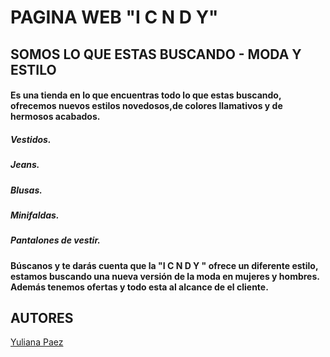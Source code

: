 # PAGINA WEB "I C N D Y"
## SOMOS LO QUE ESTAS BUSCANDO - MODA Y ESTILO
#### Es una tienda en lo que encuentras todo lo que estas buscando, ofrecemos nuevos estilos novedosos,de colores llamativos y de hermosos acabados.
##### Vestidos.
##### Jeans.
##### Blusas.
##### Minifaldas.
##### Pantalones de vestir.
#### Búscanos y te darás cuenta que la "I C N D Y " ofrece un diferente estilo, estamos buscando una nueva versión de la moda en mujeres y hombres. Además tenemos ofertas y todo esta al alcance de el cliente. 
## AUTORES
[Yuliana Paez](https://www.linkedin.com/in/yuliana-garavito-paez-a84a5814a/) 
